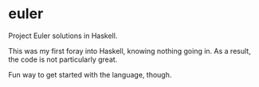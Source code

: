 # euler
Project Euler solutions in Haskell.

This was my first foray into Haskell, knowing nothing going in.
As a result, the code is not particularly great.

Fun way to get started with the language, though.
